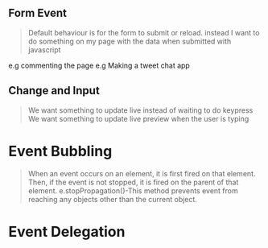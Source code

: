 ## Form Event

> Default behaviour is for the form to submit or reload.
> instead I want to do something on my page with the data when submitted with javascript

e.g commenting the page
e.g Making a tweet chat app

## Change and Input
> We want something to update live instead of waiting to do keypress
> We want something to update live preview when the user is typing

# Event Bubbling
> When an event occurs on an element, it is first fired on that element.
> Then, if the event is not stopped, it is fired on the parent of that element.
> e.stopPropagation()-This method prevents event from reaching any objects other than the current object.

# Event Delegation
